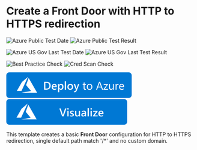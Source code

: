 # Create a Front Door with HTTP to HTTPS redirection

![Azure Public Test Date](https://azurequickstartsservice.blob.core.windows.net/badges/101-front-door-create-redirect/PublicLastTestDate.svg)
![Azure Public Test Result](https://azurequickstartsservice.blob.core.windows.net/badges/101-front-door-create-redirect/PublicDeployment.svg)

![Azure US Gov Last Test Date](https://azurequickstartsservice.blob.core.windows.net/badges/101-front-door-create-redirect/FairfaxLastTestDate.svg)
![Azure US Gov Last Test Result](https://azurequickstartsservice.blob.core.windows.net/badges/101-front-door-create-redirect/FairfaxDeployment.svg)

![Best Practice Check](https://azurequickstartsservice.blob.core.windows.net/badges/101-front-door-create-redirect/BestPracticeResult.svg)
![Cred Scan Check](https://azurequickstartsservice.blob.core.windows.net/badges/101-front-door-create-redirect/CredScanResult.svg)

[![Deploy To Azure](https://raw.githubusercontent.com/Azure/azure-quickstart-templates/master/1-CONTRIBUTION-GUIDE/images/deploytoazure.svg?sanitize=true)]("https://portal.azure.com/#create/Microsoft.Template/uri/https%3A%2F%2Fraw.githubusercontent.com%2FAzure%2Fazure-quickstart-templates%2Fmaster%2F101-front-door-create-redirect%2Fazuredeploy.json")  [![Visualize](https://raw.githubusercontent.com/Azure/azure-quickstart-templates/master/1-CONTRIBUTION-GUIDE/images/visualizebutton.svg?sanitize=true)]("http://armviz.io/#/?load=https%3A%2F%2Fraw.githubusercontent.com%2FAzure%2Fazure-quickstart-templates%2Fmaster%2F101-front-door-create-redirect%2Fazuredeploy.json")


This template creates a basic **Front Door** configuration for HTTP to HTTPS redirection, single default path match '/*' and no custom domain.


